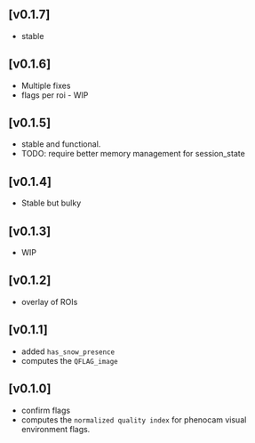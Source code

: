 ## [v0.1.7]
- stable  

## [v0.1.6]
- Multiple fixes
- flags per roi - WIP 

## [v0.1.5]
- stable and functional. 
- TODO: require better memory management for session_state 

## [v0.1.4]
- Stable but bulky 

## [v0.1.3]
- WIP

## [v0.1.2]
- overlay of ROIs 

## [v0.1.1]
- added `has_snow_presence`
- computes the `QFLAG_image`

## [v0.1.0]
- confirm flags
- computes the `normalized quality index` for phenocam visual environment flags.
  
